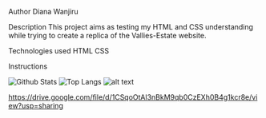 Author
Diana Wanjiru

Description
This project aims as testing my HTML and CSS understanding while trying to create a replica of the Vallies-Estate website.

Technologies used 
HTML    CSS
 
 Instructions
 
 
 
 ![Github Stats](https://github-readme-stats.vercel.app/api?username=Dianawanjiru&count_private=true&show_icons=true&include_all_commits=true)
 ![Top Langs](https://github-readme-stats.vercel.app/api/top-langs/?username=Dianawanjiru&hide=TeX&layout=compact)
![alt text](https://drive.google.com/file/d/1CSqoOtAl3nBkM9qb0CzEXh0B4g1kcr8e/view?usp=sharing)


 https://drive.google.com/file/d/1CSqoOtAl3nBkM9qb0CzEXh0B4g1kcr8e/view?usp=sharing
